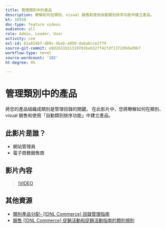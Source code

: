 ```yaml
---
title: 管理類別中的產品
description: 瞭解如何在類別、visual 銷售和使用自動類別排序功能中建立產品。
kt: 10550
doc-type: feature videos
audience: all
role: Admin, Leader, User
activity: use
exl-id: 81a654bf-d09c-4bab-a050-daba6cce2f79
source-git-commit: e8d2631b31319701beb327f42fdf1372d9dad9b7
workflow-type: tm+mt
source-wordcount: '102'
ht-degree: 0%

---
```


# 管理類別中的產品

將您的產品組織成類別是管理目錄的關鍵。 在此影片中，您將瞭解如何在類別、visual 銷售和使用「自動類別排序功能」中建立產品。

## 此影片是誰？

- 網站管理員
- 電子商務銷售商

## 影片內容

>[!VIDEO](https://video.tv.adobe.com/v/343747?quality=12&learn=on)

## 其他資源

- [類別產品分配-  [!DNL Commerce]  目錄管理指南](https://experienceleague.adobe.com/docs/commerce-admin/catalog/categories/products-in-category/categories-product-assignments.html)
- [銷售  [!DNL Commerce]  促銷活動和促銷活動指南的類別規則](https://experienceleague.adobe.com/docs/commerce-admin/marketing/merchandising/visual-merch/category-product-rules.html)
